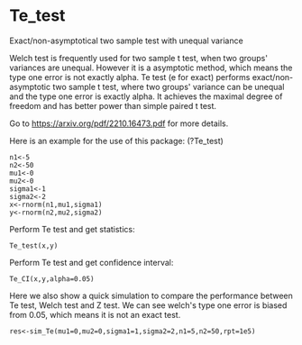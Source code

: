 

# Te_test
Exact/non-asymptotical two sample test with unequal variance

Welch test is frequently used for two sample t test, when two groups' variances are unequal. However it is a asymptotic method, which means the type one error is not exactly alpha. Te test (e for exact) performs exact/non-asymptotic two sample t test, where two groups' variance can be unequal and the type one error is exactly alpha. It achieves the maximal degree of freedom and has better power than simple paired t test.

Go to https://arxiv.org/pdf/2210.16473.pdf for more details.


Here is an example for the use of this package: (?Te_test)

```{r}
n1<-5
n2<-50
mu1<-0
mu2<-0
sigma1<-1
sigma2<-2
x<-rnorm(n1,mu1,sigma1)
y<-rnorm(n2,mu2,sigma2)
```

Perform Te test and get statistics:
```{r}
Te_test(x,y)
```

  
Perform Te test and get confidence interval:  
```{r}
Te_CI(x,y,alpha=0.05)
```


Here we also show a quick simulation to compare the performance between Te test, Welch test and Z test. We can see welch's type one error is biased from 0.05, which means it is not an exact test.
```{r}
res<-sim_Te(mu1=0,mu2=0,sigma1=1,sigma2=2,n1=5,n2=50,rpt=1e5)
```

